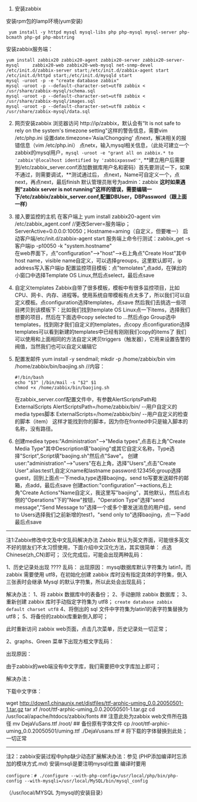 [](PHP添加编译时忘添加的模块方式.md)

1. 安装zabbix

 安装rpm包的lamp环境(yum安装)

 ```
  yum install -y httpd mysql mysql-libs php php-mysql mysql-server php-bcmath php-gd php-mbstring
 ```
 安装zabbix服务端：
 ```
yum install zabbix20 zabbix20-agent zabbix20-server zabbix20-server-mysql     zabbix20-web zabbix20-web-mysql net-snmp-devel
/etc/init.d/zabbix-server start;/etc/init.d/zabbix-agent start
/etc/init.d/httpd start;/etc/init.d/mysqld start
mysql -uroot -p -e "create database zabbix"
mysql -uroot -p --default-character-set=utf8 zabbix < /usr/share/zabbix-mysql/schema.sql
mysql -uroot -p --default-character-set=utf8 zabbix < /usr/share/zabbix-mysql/images.sql
mysql -uroot -p --default-character-set=utf8 zabbix < /usr/share/zabbix-mysql/data.sql
 ```
2. 网页安装zabbix
   浏览器访问 http://ip/zabbix，默认会有“It is not safe to rely on the system's timezone setting"这样的警告信息，需要vim /etc/php.ini 设置date.timezone='Asia/Chongqing'
   点next，解决相关的报错信息（vim /etc/php.ini）
   点netx，输入mysql相关信息，（此处可建立一个zabbix的mysql用户，`mysql -uroot -e "grant all on zabbix.* to 'zabbix'@localhost identified by 'zabbixpasswd'"`,
   **建立用户后需要到/etc/zabbix_server.conf添加数据库用户名和密码）首先要测试一下，如果不通过，则需要调试，**测试通过后，
   点next，Name可自定义一个，点next，再点next，最后finish
   默认管理员账号为admin：zabbix
   **这时如果遇到"zabbix server is not running"这样的错误，需要编辑一下/etc/zabbix/zabbix_server.conf,配置DBUser，DBPassword（跟上面一样）**
3. 接入要监控的主机
   在客户端上 yum install zabbix20-agent
   vim /etc/zabbix_agent.conf //更改Server=服务端ip；ServerActive=0.0.0.0:10050；Hostname=aming（自定义，但要唯一）
   启动客户端/etc/init.d/zabbix-agent start
   服务端上命令行测试：zabbix_get -s 客户端ip -p10050 -k "system.hostname"</br>
   在web界面下，点"configuration"-->"host"-->右上角点"Create Host"其中host name，visible name自定义，可以选择greoups，这里默认即可，ip address写入客户端ip
   配置监控项目模板：点"temolates",点add，在弹出的小窗口中选择Template OS Linux,然后点select，最后点save
4. 自定义templates
   Zabbix自带了很多模板，模板中有很多监控项目，比如CPU、网卡、内存、进程等。使用系统自带模板有点太多了，所以我们可以自定义模板。点configuration选择templates，点save
   然后我们去挑选一些项目拷贝到该模板下：比如我们找到template OS Linux点一下items，选择我们想要的项目，然后在下面选中copy selected to ...然后点go
   Group选中templates，找到刚才我们自定义的templates，点copy
   点configuration选择templates可以看到新建的templates中已经有刚刚我们copy的items了
   我们可以使用和上面相同的方法自定义拷贝triggers（触发器），它用来设置告警的阀值，当然我们也可以自定义编辑它
5. 配置发邮件
   yum install -y sendmail;
   mkdir -p /home/zabbix/bin
   vim /home/zabbix/bin/baojing.sh  //内容：
   ```shell
   #!/bin/bash
   echo "$3" |/bin/mail -s "$2" $1
   chmod +x /home/zabbix/bin/baojing.sh
   ```
   在zabbix_server.conf配置文件中，有参数AlertScriptsPath和ExternalScripts
   AlertScriptsPath=/home/zabbix/bin/ --用户自定义的media types脚本
   ExternalScripts=/home/zabbix/bin/ --用户自定义的检查的脚本（item）
   这样才能找到你的脚本，因为你在fronted中只是输入脚本的名称，没有路径。

6. 创建mediea types:"Administration"-->"Media types",点击右上角"Create Media Type"其中Description填"baojing"或其它自定义名称，Type选择"Script",Script填"baojing.sh"然后点"Save"。
   创建user:"administration"-->"users"在右上角，选择"Users",点击"Create User".alias:test1,自定义name和lastname
   password:123456;group选择guest，回到上面点一下media,type选择baojing，send to写要发送邮件的邮箱，点add，最后点save
   创建action:"configuration"-->actions,右上角"Create Actions"Name自定义，我这里写"baojing"，其他默认，然后点右侧的"Operations"下的"New"按钮，"Operation Type"选择"send message","Send Message to"选择一个或多个要发送消息的用户组，send to Users选择我们之前新增的test1，"send only to"选择baojing，点一下add最后点save




-----------

注1:Zabbix修改中文及中文乱码解决办法
 Zabbix 默认为英文界面，可能很多英文不好的朋友们不太习惯使用，下面介绍中文汉化方法，其实很简单：
点选 Chinese(zh_CN)即可；
汉化完成后，可能会出现两种乱码：

1、历史记录处出现 ???? 乱码：
出现原因：
mysql数据库默认字符集为 latin1，而 zabbix 需要使用 utf8，在初始化创建 zabbix 库时没有指定具体的字符集，倒入三张表时会继承 Mysql 的默认字符集，所以此处会出现乱码；

解决办法：
1、将 zabbix 数据库中的表备份；
2、手动删除 zabbix 数据库；
3、重新创建 zabbix 库时手动指定字符集为 utf8；
  `create database zabbix default charset utf8`
4、将倒出的 sql 文件中字符集为latin1的表字符集替换为 utf8；
5、将备份的zabbix库重新倒入即可；

此时重新访问 zabbix web页面，点击几次菜单，历史记录处一切正常；

2、graphs、Green 菜单下出现方框文字乱码：

出现原因：

由于zabbix的web端没有中文字库，我们需要把中文字库加上即可；

解决办法：

下载中文字体：

wget http://down1.chinaunix.net/distfiles/ttf-arphic-uming_0.0.20050501-1.tar.gz
tar xf /root/ttf-arphic-uming_0.0.20050501-1.tar.gz
cd /usr/local/apache/htdocs/zabbix/fonts  ## 注意此处为zabbix web文件所在路径
mv DejaVuSans.ttf /root/        ## 备份原有字体文件
cp /root/ttf-arphic-uming_0.0.20050501/uming.ttf  ./DejaVusans.ttf # 将下载的字体替换到此处；
一切正常

-----------

注2：zabbix安装过程中php缺少动态扩展解决办法：参见
(PHP添加编译时忘添加的模块方式.md)
安装msqli是要注明mysqli位置 编译时要用 
```
configure：# ./configure --with-php-config=/usr/local/php/bin/php-config --with-mysqli=/usr/local/MySQL/bin/mysql_config
```
（/usr/local/MYSQL 为mysql的安装目录）

